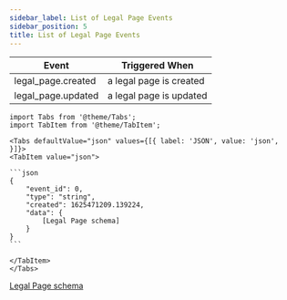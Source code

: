 ```yaml
---
sidebar_label: List of Legal Page Events
sidebar_position: 5
title: List of Legal Page Events
---
```


| Event              | Triggered When          |
|--------------------|-------------------------|
| legal_page.created | a legal page is created |
| legal_page.updated | a legal page is updated |

````mdx-code-block
import Tabs from '@theme/Tabs';
import TabItem from '@theme/TabItem';

<Tabs defaultValue="json" values={[{ label: 'JSON', value: 'json', }]}>
<TabItem value="json">

```json
{
    "event_id": 0,
    "type": "string",
    "created": 1625471209.139224,
    "data": {
        [Legal Page schema]
    }
}
```

</TabItem>
</Tabs>
````

[Legal Page schema](/docs/apireference/v2/schemas/legal_page)